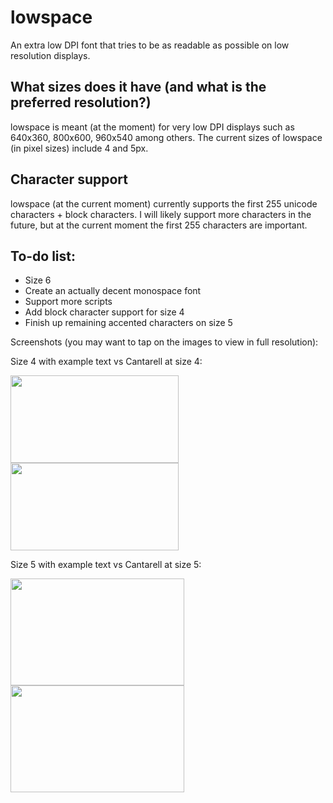 # lowspace
An extra low DPI font that tries to be as readable as possible on low resolution displays.

## What sizes does it have (and what is the preferred resolution?)
lowspace is meant (at the moment) for very low DPI displays such as 640x360, 800x600, 960x540 among others.
The current sizes of lowspace (in pixel sizes) include 4 and 5px.

## Character support
lowspace (at the current moment) currently supports the first 255 unicode characters + block characters. I will likely support more characters in the future, but at the current moment the first 255 characters are important.

## To-do list:
* Size 6
* Create an actually decent monospace font
* Support more scripts
* Add block character support for size 4
* Finish up remaining accented characters on size 5

Screenshots (you may want to tap on the images to view in full resolution):

Size 4 with example text vs Cantarell at size 4:

<img src="https://fluorine.sh/images/size4.png" width="269" height="140"/><img src="https://fluorine.sh/images/cantarell4.png" width="269" height="140"/>

Size 5 with example text vs Cantarell at size 5:

<img src="https://fluorine.sh/images/size5.png" width="278" height="171"/><img src="https://fluorine.sh/images/cantarell5.png" width="278" height="171"/>
